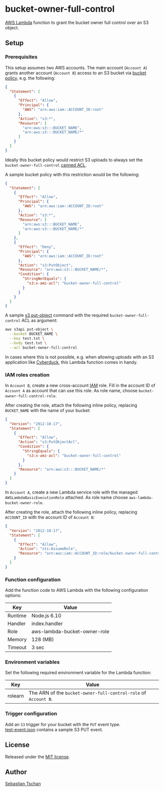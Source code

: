 # bucket-owner-full-control
[AWS Lambda](https://aws.amazon.com/lambda/) function to grant the bucket owner
full control over an S3 object.

## Setup

### Prerequisites
This setup assumes two AWS accounts. The main account (`Account A`) grants
another account (`Account B`) access to an S3 bucket via
[bucket policy](http://docs.aws.amazon.com/AmazonS3/latest/dev/example-bucket-policies.html),
e.g. the following:

```json
{
  "Statement": [
    {
      "Effect": "Allow",
      "Principal": {
        "AWS": "arn:aws:iam::ACCOUNT_ID:root"
      },
      "Action": "s3:*",
      "Resource": [
        "arn:aws:s3:::BUCKET_NAME",
        "arn:aws:s3:::BUCKET_NAME/*"
      ]
    }
  ]
}
```

Ideally this bucket policy would restrict S3 uploads to always set the
`bucket-owner-full-control`
[canned ACL](http://docs.aws.amazon.com/AmazonS3/latest/dev/acl-overview.html#canned-acl).

A sample bucket policy with this restriction would be the following:

```json
{
  "Statement": [
    {
      "Effect": "Allow",
      "Principal": {
        "AWS": "arn:aws:iam::ACCOUNT_ID:root"
      },
      "Action": "s3:*",
      "Resource": [
        "arn:aws:s3:::BUCKET_NAME",
        "arn:aws:s3:::BUCKET_NAME/*"
      ]
    },
    {
      "Effect": "Deny",
      "Principal": {
        "AWS": "arn:aws:iam::ACCOUNT_ID:root"
      },
      "Action": "s3:PutObject",
      "Resource": "arn:aws:s3:::BUCKET_NAME/*",
      "Condition": {
        "StringNotEquals": {
          "s3:x-amz-acl": "bucket-owner-full-control"
        }
      }
    }
  ]
}
```

A sample [s3 put-object](http://docs.aws.amazon.com/cli/latest/reference/s3api/put-object.html)
command with the required `bucket-owner-full-control` ACL as argument:

```sh
aws s3api put-object \
  --bucket BUCKET_NAME \
  --key test.txt \
  --body test.txt \
  --acl bucket-owner-full-control
```

In cases where this is not possible, e.g. when allowing uploads with an S3
application like [Cyberduck](https://cyberduck.io/), this Lambda function comes
in handy.

### IAM roles creation
In `Account B`, create a new cross-account [IAM](https://aws.amazon.com/iam/)
role. Fill in the account ID of `Account A` as account that can use this role.
As role name, choose `bucket-owner-full-control-role`.

After creating the role, attach the following inline policy, replacing
`BUCKET_NAME` with the name of your bucket:

```json
{
  "Version": "2012-10-17",
  "Statement": [
    {
      "Effect": "Allow",
      "Action": "s3:PutObjectAcl",
      "Condition": {
        "StringEquals": {
          "s3:x-amz-acl": "bucket-owner-full-control"
        }
      },
      "Resource": "arn:aws:s3:::BUCKET_NAME/*"
    }
  ]
}
```

In `Account A`, create a new Lambda service role with the managed
`AWSLambdaBasicExecutionRole` attached. As role name choose
`aws-lambda-bucket-owner-role`.

After creating the role, attach the following inline policy, replacing
`ACCOUNT_ID` with the account ID of `Account B`:

```json
{
  "Version": "2012-10-17",
  "Statement": [
    {
      "Effect": "Allow",
      "Action": "sts:AssumeRole",
      "Resource": "arn:aws:iam::ACCOUNT_ID:role/bucket-owner-full-control-role"
    }
  ]
}
```

### Function configuration
Add the function code to AWS Lambda with the following configuration options:  

Key     | Value
--------|--------------
Runtime | Node.js 6.10
Handler | index.handler
Role    | aws-lambda-bucket-owner-role
Memory  | 128 (MB)
Timeout | 3 sec

### Environment variables
Set the following required environment variable for the Lambda function:

Key     | Value
--------|--------------
rolearn | The ARN of the `bucket-owner-full-control-role` of `Account B`.

### Trigger configuration
Add an `S3` trigger for your bucket with the `PUT` event type.  
[test-event.json](test-event.json) contains a sample S3 PUT event.

## License
Released under the [MIT license](https://opensource.org/licenses/MIT).

## Author
[Sebastian Tschan](https://blueimp.net/)
